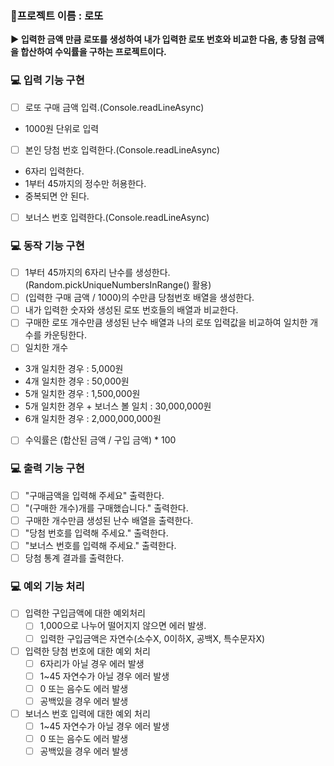 ### 🚩프로젝트 이름 : 로또

**▶ 입력한 금액 만큼 로또를 생성하여 내가 입력한 로또 번호와 비교한 다음, 총 당첨 금액을 합산하여 수익률을 구하는 프로젝트이다.**

### 💻 입력 기능 구현

- [ ] 로또 구매 금액 입력.(Console.readLineAsync)
- 1000원 단위로 입력
  <br/>
- [ ] 본인 당첨 번호 입력한다.(Console.readLineAsync)
- 6자리 입력한다.
- 1부터 45까지의 정수만 허용한다.
- 중복되면 안 된다.
  <br/>
- [ ] 보너스 번호 입력한다.(Console.readLineAsync)

### 💻 동작 기능 구현

- [ ] 1부터 45까지의 6자리 난수를 생성한다. (Random.pickUniqueNumbersInRange() 활용)
- [ ] (입력한 구매 금액 / 1000)의 수만큼 당첨번호 배열을 생성한다.
- [ ] 내가 입력한 숫자와 생성된 로또 번호들의 배열과 비교한다.
- [ ] 구매한 로또 개수만큼 생성된 난수 배열과 나의 로또 입력값을 비교하여 일치한 개수를 카운팅한다.
- [ ] 일치한 개수
- 3개 일치한 경우 : 5,000원
- 4개 일치한 경우 : 50,000원
- 5개 일치한 경우 : 1,500,000원
- 5개 일치한 경우 + 보너스 볼 일치 : 30,000,000원
- 6개 일치한 경우 : 2,000,000,000원
- [ ] 수익률은 (합산된 금액 / 구입 금액) \* 100

### 💻 출력 기능 구현

- [ ] "구매금액을 입력해 주세요" 출력한다.
- [ ] "(구매한 개수)개를 구매했습니다." 출력한다.
- [ ] 구매한 개수만큼 생성된 난수 배열을 출력한다.
- [ ] "당첨 번호를 입력해 주세요." 출력한다.
- [ ] "보너스 번호를 입력해 주세요." 출력한다.
- [ ] 당첨 통계 결과를 출력한다.

### 💻 예외 기능 처리

- [ ] 입력한 구입금액에 대한 예외처리
  - [ ] 1,000으로 나누어 떨어지지 않으면 에러 발생.
  - [ ] 입력한 구입금액은 자연수(소수X, 0이하X, 공백X, 특수문자X)
        <br/>
- [ ] 입력한 당첨 번호에 대한 예외 처리
  - [ ] 6자리가 아닐 경우 에러 발생
  - [ ] 1~45 자연수가 아닐 경우 에러 발생
  - [ ] 0 또는 음수도 에러 발생
  - [ ] 공백있을 경우 에러 발생
        <br/>
- [ ] 보너스 번호 입력에 대한 예외 처리
  - [ ] 1~45 자연수가 아닐 경우 에러 발생
  - [ ] 0 또는 음수도 에러 발생
  - [ ] 공백있을 경우 에러 발생
